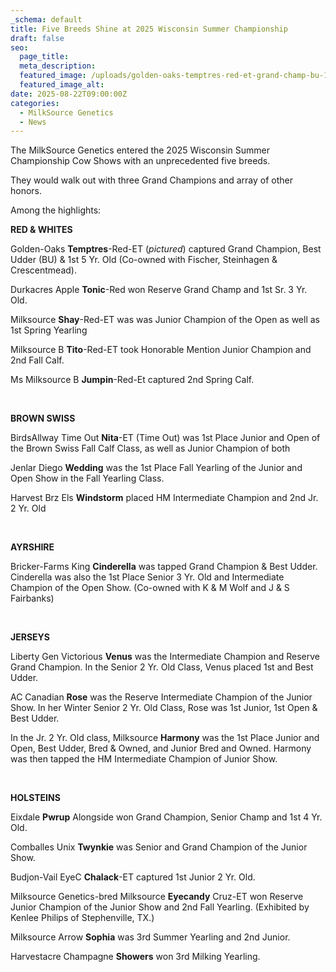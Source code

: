 ```yaml
---
_schema: default
title: Five Breeds Shine at 2025 Wisconsin Summer Championship
draft: false
seo:
  page_title:
  meta_description:
  featured_image: /uploads/golden-oaks-temptres-red-et-grand-champ-bu-1st-yr-old.jpg
  featured_image_alt:
date: 2025-08-22T09:00:00Z
categories:
  - MilkSource Genetics
  - News
---
```

The  MilkSource Genetics entered the 2025 Wisconsin Summer Championship Cow Shows with an unprecedented five breeds.

They would walk out with three Grand Champions and array of other honors.

Among the highlights:

**RED & WHITES**

Golden-Oaks **Temptres**\-Red-ET (*pictured*) captured Grand Champion, Best Udder (BU) & 1st 5 Yr. Old (Co-owned with Fischer, Steinhagen & Crescentmead).

Durkacres Apple **Tonic**\-Red won Reserve Grand Champ and 1st Sr. 3 Yr. Old.

Milksource **Shay**\-Red-ET was was Junior Champion of the Open as well as 1st Spring Yearling

Milksource B **Tito**\-Red-ET took Honorable Mention Junior Champion and 2nd Fall Calf.

Ms Milksource B **Jumpin**\-Red-Et captured 2nd Spring Calf.

&nbsp;

**BROWN SWISS**

BirdsAllway Time Out **Nita**\-ET (Time Out) was 1st Place Junior and Open of the Brown Swiss Fall Calf Class, as well as Junior Champion of both

Jenlar Diego **Wedding** was the 1st Place Fall Yearling of the Junior and Open Show in the Fall Yearling Class.

Harvest Brz Els **Windstorm** placed HM Intermediate Champion and 2nd Jr. 2 Yr. Old

&nbsp;

**AYRSHIRE**

Bricker-Farms King **Cinderella** was tapped Grand Champion & Best Udder. Cinderella was also the 1st Place Senior 3 Yr. Old and Intermediate Champion of the Open Show.  (Co-owned with K & M Wolf and J & S Fairbanks)

&nbsp;

**JERSEYS**

Liberty Gen Victorious **Venus** was the Intermediate Champion and Reserve Grand Champion.  In the Senior 2 Yr. Old Class, Venus placed 1st and Best Udder.

AC Canadian **Rose** was the Reserve Intermediate Champion of the Junior Show. In her Winter Senior 2 Yr. Old Class, Rose was 1st Junior, 1st Open & Best Udder.

In the Jr. 2 Yr. Old class, Milksource **Harmony** was the 1st Place Junior and Open, Best Udder, Bred & Owned, and Junior Bred and Owned. Harmony was then tapped the HM Intermediate Champion of Junior Show.

&nbsp;

**HOLSTEINS**

Eixdale **Pwrup** Alongside won Grand Champion, Senior Champ and 1st 4 Yr. Old.

Comballes Unix **Twynkie** was Senior and Grand Champion of the Junior Show.

Budjon-Vail EyeC **Chalack**\-ET captured 1st Junior 2 Yr. Old.

Milksource Genetics-bred Milksource **Eyecandy** Cruz-ET won Reserve Junior Champion of the Junior Show and 2nd Fall Yearling. (Exhibited by Kenlee Philips of Stephenville, TX.)

Milksource Arrow **Sophia** was 3rd Summer Yearling and 2nd Junior.

Harvestacre Champagne **Showers** won 3rd Milking Yearling.